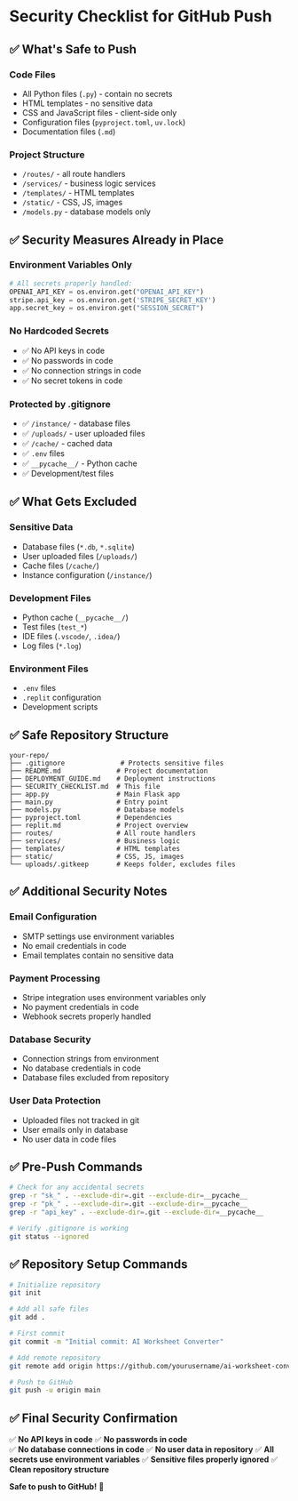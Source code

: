 # Security Checklist for GitHub Push

## ✅ What's Safe to Push

### Code Files
- All Python files (`.py`) - contain no secrets
- HTML templates - no sensitive data
- CSS and JavaScript files - client-side only
- Configuration files (`pyproject.toml`, `uv.lock`)
- Documentation files (`.md`)

### Project Structure
- `/routes/` - all route handlers
- `/services/` - business logic services
- `/templates/` - HTML templates
- `/static/` - CSS, JS, images
- `/models.py` - database models only

## ✅ Security Measures Already in Place

### Environment Variables Only
```python
# All secrets properly handled:
OPENAI_API_KEY = os.environ.get("OPENAI_API_KEY")
stripe.api_key = os.environ.get('STRIPE_SECRET_KEY')
app.secret_key = os.environ.get("SESSION_SECRET")
```

### No Hardcoded Secrets
- ✅ No API keys in code
- ✅ No passwords in code
- ✅ No connection strings in code
- ✅ No secret tokens in code

### Protected by .gitignore
- ✅ `/instance/` - database files
- ✅ `/uploads/` - user uploaded files
- ✅ `/cache/` - cached data
- ✅ `.env` files
- ✅ `__pycache__/` - Python cache
- ✅ Development/test files

## ✅ What Gets Excluded

### Sensitive Data
- Database files (`*.db`, `*.sqlite`)
- User uploaded files (`/uploads/`)
- Cache files (`/cache/`)
- Instance configuration (`/instance/`)

### Development Files
- Python cache (`__pycache__/`)
- Test files (`test_*`)
- IDE files (`.vscode/`, `.idea/`)
- Log files (`*.log`)

### Environment Files
- `.env` files
- `.replit` configuration
- Development scripts

## ✅ Safe Repository Structure

```
your-repo/
├── .gitignore              # Protects sensitive files
├── README.md              # Project documentation
├── DEPLOYMENT_GUIDE.md    # Deployment instructions
├── SECURITY_CHECKLIST.md  # This file
├── app.py                 # Main Flask app
├── main.py                # Entry point
├── models.py              # Database models
├── pyproject.toml         # Dependencies
├── replit.md              # Project overview
├── routes/                # All route handlers
├── services/              # Business logic
├── templates/             # HTML templates
├── static/                # CSS, JS, images
└── uploads/.gitkeep       # Keeps folder, excludes files
```

## ✅ Additional Security Notes

### Email Configuration
- SMTP settings use environment variables
- No email credentials in code
- Email templates contain no sensitive data

### Payment Processing
- Stripe integration uses environment variables only
- No payment credentials in code
- Webhook secrets properly handled

### Database Security
- Connection strings from environment
- No database credentials in code
- Database files excluded from repository

### User Data Protection
- Uploaded files not tracked in git
- User emails only in database
- No user data in code files

## ✅ Pre-Push Commands

```bash
# Check for any accidental secrets
grep -r "sk_" . --exclude-dir=.git --exclude-dir=__pycache__
grep -r "pk_" . --exclude-dir=.git --exclude-dir=__pycache__
grep -r "api_key" . --exclude-dir=.git --exclude-dir=__pycache__

# Verify .gitignore is working
git status --ignored
```

## ✅ Repository Setup Commands

```bash
# Initialize repository
git init

# Add all safe files
git add .

# First commit
git commit -m "Initial commit: AI Worksheet Converter"

# Add remote repository
git remote add origin https://github.com/yourusername/ai-worksheet-converter.git

# Push to GitHub
git push -u origin main
```

## ✅ Final Security Confirmation

✅ **No API keys in code**
✅ **No passwords in code**  
✅ **No database connections in code**
✅ **No user data in repository**
✅ **All secrets use environment variables**
✅ **Sensitive files properly ignored**
✅ **Clean repository structure**

**Safe to push to GitHub!** 🚀
